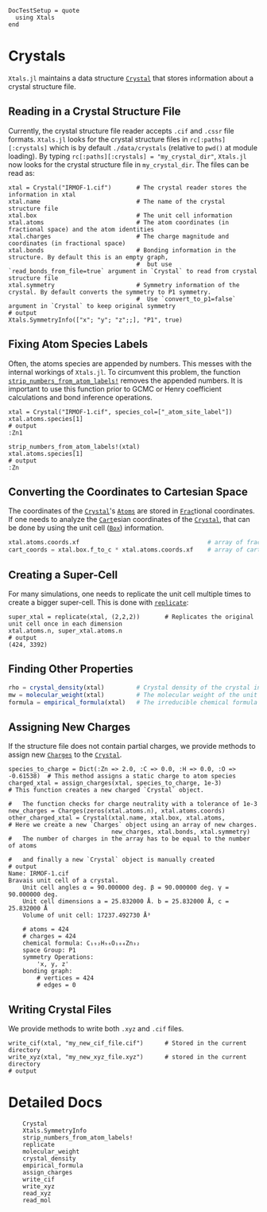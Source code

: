 ```@meta
DocTestSetup = quote
  using Xtals
end
```

# Crystals

`Xtals.jl` maintains a data structure [`Crystal`](@ref) that stores information about a crystal structure file.

## Reading in a Crystal Structure File

Currently, the crystal structure file reader accepts `.cif` and `.cssr` file formats. 
`Xtals.jl` looks for the crystal structure files in `rc[:paths][:crystals]` which is by default `./data/crystals` (relative to `pwd()` at module loading). 
By typing `rc[:paths][:crystals] = "my_crystal_dir"`, `Xtals.jl` now looks for the crystal structure file in `my_crystal_dir`.
The files can be read as:

```jldoctest crystal; output=false
xtal = Crystal("IRMOF-1.cif")       # The crystal reader stores the information in xtal
xtal.name                           # The name of the crystal structure file
xtal.box                            # The unit cell information
xtal.atoms                          # The atom coordinates (in fractional space) and the atom identities
xtal.charges                        # The charge magnitude and coordinates (in fractional space)
xtal.bonds                          # Bonding information in the structure. By default this is an empty graph,
                                    #  but use `read_bonds_from_file=true` argument in `Crystal` to read from crystal structure file
xtal.symmetry                       # Symmetry information of the crystal. By default converts the symmetry to P1 symmetry.
                                    #  Use `convert_to_p1=false` argument in `Crystal` to keep original symmetry
# output
Xtals.SymmetryInfo(["x"; "y"; "z";;], "P1", true)
```

## Fixing Atom Species Labels

Often, the atoms species are appended by numbers. 
This messes with the internal workings of `Xtals.jl`.
To circumvent this problem, the function [`strip_numbers_from_atom_labels!`](@ref) removes the appended numbers.
It is important to use this function prior to GCMC or Henry coefficient calculations and bond inference operations.

```jldoctest crystal
xtal = Crystal("IRMOF-1.cif", species_col=["_atom_site_label"])
xtal.atoms.species[1]
# output
:Zn1
```

```jldoctest crystal
strip_numbers_from_atom_labels!(xtal)
xtal.atoms.species[1]
# output
:Zn
```

## Converting the Coordinates to Cartesian Space

The coordinates of the [`Crystal`](@ref)'s [`Atoms`](@ref) are stored in [`Frac`](@ref)tional coordinates. 
If one needs to analyze the [`Cart`](@ref)esian coordinates of the [`Crystal`](@ref), that can be done by using the unit cell ([`Box`](@ref)) information.

```julia
xtal.atoms.coords.xf                                    # array of fractional coordinates
cart_coords = xtal.box.f_to_c * xtal.atoms.coords.xf    # array of cartesian coordinates
```

## Creating a Super-Cell

For many simulations, one needs to replicate the unit cell multiple times to create a bigger super-cell.
This is done with [`replicate`](@ref):

```jldoctest crystal
super_xtal = replicate(xtal, (2,2,2))       # Replicates the original unit cell once in each dimension
xtal.atoms.n, super_xtal.atoms.n
# output
(424, 3392)
```

## Finding Other Properties

```julia
rho = crystal_density(xtal)         # Crystal density of the crystal in kg/m^2
mw = molecular_weight(xtal)         # The molecular weight of the unit cell in amu
formula = empirical_formula(xtal)   # The irreducible chemical formula of the crystal
```

## Assigning New Charges

If the structure file does not contain partial charges, we provide methods to assign new [`Charges`](@ref) to the [`Crystal`](@ref).

```jldoctest crystal; output=false
species_to_charge = Dict(:Zn => 2.0, :C => 0.0, :H => 0.0, :O => -0.61538)  # This method assigns a static charge to atom species
charged_xtal = assign_charges(xtal, species_to_charge, 1e-3)                # This function creates a new charged `Crystal` object.
                                                                            #   The function checks for charge neutrality with a tolerance of 1e-3
new_charges = Charges(zeros(xtal.atoms.n), xtal.atoms.coords)
other_charged_xtal = Crystal(xtal.name, xtal.box, xtal.atoms,               # Here we create a new `Charges` object using an array of new charges.
                             new_charges, xtal.bonds, xtal.symmetry)        #   The number of charges in the array has to be equal to the number of atoms
                                                                            #   and finally a new `Crystal` object is manually created
# output
Name: IRMOF-1.cif
Bravais unit cell of a crystal.
	Unit cell angles α = 90.000000 deg. β = 90.000000 deg. γ = 90.000000 deg.
	Unit cell dimensions a = 25.832000 Å. b = 25.832000 Å, c = 25.832000 Å
	Volume of unit cell: 17237.492730 Å³

	# atoms = 424
	# charges = 424
	chemical formula: C₁₉₂H₉₆O₁₀₄Zn₃₂
	space Group: P1
	symmetry Operations:
		'x, y, z'
	bonding graph:
		# vertices = 424
		# edges = 0
```

## Writing Crystal Files

We provide methods to write both `.xyz` and `.cif` files.

```jldoctest crystal; output=false
write_cif(xtal, "my_new_cif_file.cif")      # Stored in the current directory
write_xyz(xtal, "my_new_xyz_file.xyz")      # stored in the current directory
# output

```


# Detailed Docs

```@docs
    Crystal
    Xtals.SymmetryInfo
    strip_numbers_from_atom_labels!
    replicate
    molecular_weight
    crystal_density
    empirical_formula
    assign_charges
    write_cif
    write_xyz
    read_xyz
    read_mol
```
